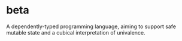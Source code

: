 # beta
A dependently-typed programming language, aiming to support safe mutable state and a cubical interpretation of univalence.
